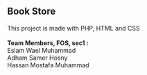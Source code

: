 ## Book Store 
This project is made with PHP, HTML and CSS <br> <br>
<b>Team Members, FOS, sec1 :</b> <br>
Eslam Wael Muhammad <br>
Adham Samer Hosny <br>
Hassan Mostafa Muhammad <br>
